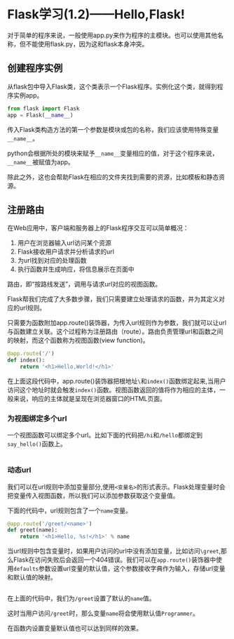 # Flask学习(1.2)——Hello,Flask!

对于简单的程序来说，一般使用app.py来作为程序的主模块。也可以使用其他名称，但不能使用flask.py，因为这和flask本身冲突。

## 创建程序实例

从flask包中导入Flask类，这个类表示一个Flask程序。实例化这个类，就得到程序实例app。

```python
from flask import Flask
app = Flask(__name__)
```

传入Flask类构造方法的第一个参数是模块或包的名称，我们应该使用特殊变量`__name__`。

python会根据所处的模块来赋予`__name__`变量相应的值，对于这个程序来说，`__name__`被赋值为app。

除此之外，这也会帮助Flask在相应的文件夹找到需要的资源，比如模板和静态资源。

## 注册路由

在Web应用中，客户端和服务器上的Flask程序交互可以简单概况：

1. 用户在浏览器输入url访问某个资源
2. Flask接收用户请求并分析请求的url
3. 为url找到对应的处理函数
4. 执行函数并生成响应，将信息展示在页面中

路由，即“按路线发送”，调用与请求url对应的视图函数。

Flask帮我们完成了大多数步骤，我们只需要建立处理请求的函数，并为其定义对应的url规则。

只需要为函数附加app.route()装饰器，为传入url规则作为参数，我们就可以让url与函数建立关联。这个过程称为注册路由（route）。路由负责管理url和函数之间的映射，而这个函数称为视图函数(view function)。

```python
@app.route('/')
def index():
    return '<h1>Hello,World!</h1>'
```

在上面这段代码中，app.route()装饰器把根地址`\`和`index()`函数绑定起来,当用户访问这个地址时就会触发`index()`函数。视图函数返回的值将作为相应的主体，一般来说，响应的主体就是呈现在浏览器窗口的HTML页面。

### 为视图绑定多个url

一个视图函数可以绑定多个url。比如下面的代码把`/hi`和`/hello`都绑定到`say_hello()`函数上。

```python

```

### 动态url

我们可以在url规则中添加变量部分,使用`<变量名>`的形式表示。Flask处理变量时会把变量传入视图函数，所以我们可以添加参数获取这个变量值。

下面的代码中，url规则包含了一个`name`变量。

```python
@app.route('/greet/<name>')
def greet(name):
    return '<h1>Hello, %s!</h1>' % name
```

当url规则中包含变量时，如果用户访问的url中没有添加变量，比如访问`\greet`,那么Flask在访问失败后会返回一个404错误。我们可以在`app.route()`装饰器中使用`defaults`参数设置url变量的默认值，这个参数接收字典作为输入，存储url变量和默认值的映射。

```python

```

在上面的代码中，我们为`/greet`设置了默认的`name`值。

这时当用户访问`/greet`时，那么变量`name`将会使用默认值`Programmer`。

在函数内设置变量默认值也可以达到同样的效果。